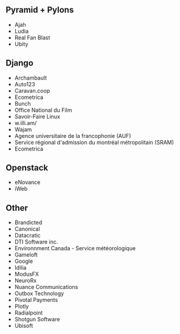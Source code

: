 ## Pyramid + Pylons

* Ajah
* Ludia
* Real Fan Blast
* Ubity

## Django

* Archambault
* Auto123
* Caravan.coop
* Ecometrica
* Bunch
* Office National du Film
* Savoir-Faire Linux
* w.illi.am/
* Wajam
* Agence universitaire de la francophonie (AUF)
* Service régional d'admission du montréal métropolitain (SRAM)
* Ecometrica

## Openstack

* eNovance
* iWeb

## Other

* Brandicted
* Canonical
* Datacratic
* DTI Software inc.
* Environnment Canada - Service météorologique
* Gameloft
* Google
* Idilia
* ModusFX
* NeuroRx
* Nuance Communications
* Outbox Technology
* Pivotal Payments
* Plotly
* Radialpoint
* Shotgun Software
* Ubisoft
